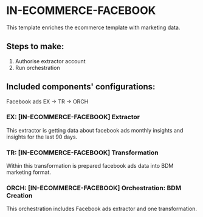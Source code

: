 # IN-ECOMMERCE-FACEBOOK

This template enriches the ecommerce template with marketing data.

## Steps to make:
1. Authorise extractor account
2. Run orchestration

## Included components' configurations:

Facebook ads EX -> TR -> ORCH


### EX: [IN-ECOMMERCE-FACEBOOK] Extractor

This extractor is getting data about facebook ads monthly insights and insights for the last 90 days.

### TR: [IN-ECOMMERCE-FACEBOOK] Transformation

Within this transformation is prepared facebook ads data into BDM marketing format.

### ORCH: [IN-ECOMMERCE-FACEBOOK] Orchestration: BDM Creation

This orchestration includes Facebook ads extractor and one transformation.


